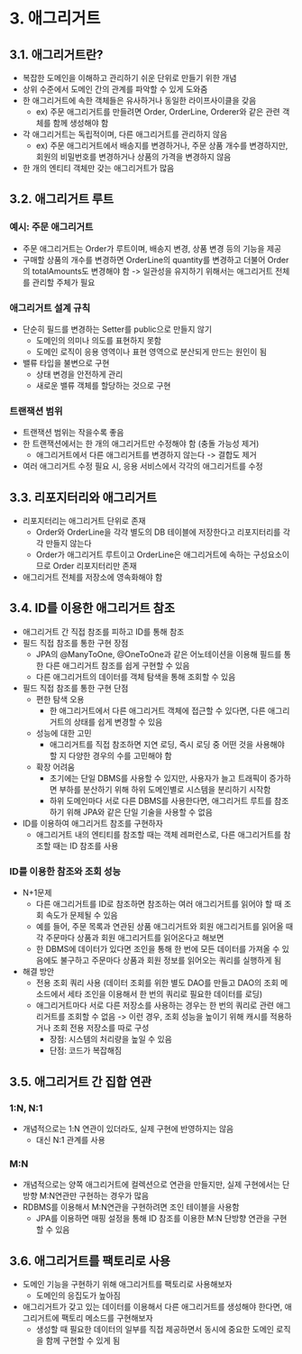 # 3. 애그리거트

## 3.1. 애그리거트란?

- 복잡한 도메인을 이해하고 관리하기 쉬운 단위로 만들기 위한 개념
- 상위 수준에서 도메인 간의 관계를 파악할 수 있게 도와줌
- 한 애그리거트에 속한 객체들은 유사하거나 동일한 라이프사이클을 갖음
  - ex) 주문 애그리거트를 만들려면 Order, OrderLine, Orderer와 같은 관련 객체를 함께 생성해야 함
- 각 애그리거트는 독립적이며, 다른 애그리거트를 관리하지 않음
  - ex) 주문 애그리거트에서 배송지를 변경하거나, 주문 상품 개수를 변경하지만, 회원의 비밀번호를 변경하거나 상품의 가격을 변경하지 않음
- 한 개의 엔티티 객체만 갖는 애그리거트가 많음

## 3.2. 애그리거트 루트

### 예시: 주문 애그리거트

- 주문 애그리거트는 Order가 루트이며, 배송지 변경, 상품 변경 등의 기능을 제공
- 구매할 상품의 개수를 변경하면 OrderLine의 quantity를 변경하고 더불어 Order의 totalAmounts도 변경해야 함 -> 일관성을 유지하기 위해서는 애그리거트 전체를 관리할 주체가 필요

### 애그리거트 설계 규칙

- 단순히 필드를 변경하는 Setter를 public으로 만들지 않기
  - 도메인의 의미나 의도를 표현하지 못함
  - 도메인 로직이 응용 영역이나 표현 영역으로 분산되게 만드는 원인이 됨
- 밸류 타입을 불변으로 구현
  - 상태 변경을 안전하게 관리
  - 새로운 밸류 객체를 할당하는 것으로 구현

### 트랜잭션 범위

- 트랜잭션 범위는 작을수록 좋음
- 한 트랜잭션에서는 한 개의 애그리거트만 수정해야 함 (충돌 가능성 제거)
  - 애그리거트에서 다른 애그리거트를 변경하지 않는다 -> 결합도 제거
- 여러 애그리거트 수정 필요 시, 응용 서비스에서 각각의 애그리거트를 수정

## 3.3. 리포지터리와 애그리거트

- 리포지터리는 애그리거트 단위로 존재
  - Order와 OrderLine을 각각 별도의 DB 테이블에 저장한다고 리포지터리를 각각 만들지 않는다
  - Order가 애그리거트 루트이고 OrderLine은 애그리거트에 속하는 구성요소이므로 Order 리포지터리만 존재
- 애그리거트 전체를 저장소에 영속화해야 함

## 3.4. ID를 이용한 애그리거트 참조

- 애그리거트 간 직접 참조를 피하고 ID를 통해 참조
- 필드 직접 참조를 통한 구현 장점
  - JPA의 @ManyToOne, @OneToOne과 같은 어노테이션을 이용해 필드를 통한 다른 애그리거트 참조를 쉽게 구현할 수 있음
  - 다른 애그리거트의 데이터를 객체 탐색을 통해 조회할 수 있음
- 필드 직접 참조를 통한 구현 단점
  - 편한 탐색 오용
    - 한 애그리거트에서 다른 애그리거트 객체에 접근할 수 있다면, 다른 애그리거트의 상태를 쉽게 변경할 수 있음
  - 성능에 대한 고민
    - 애그리거트를 직접 참조하면 지연 로딩, 즉시 로딩 중 어떤 것을 사용해야 할 지 다양한 경우의 수를 고민해야 함
  - 확장 어려움
    - 초기에는 단일 DBMS를 사용할 수 있지만, 사용자가 늘고 트래픽이 증가하면 부하를 분산하기 위해 하위 도메인별로 시스템을 분리하기 시작함
    - 하위 도메인마다 서로 다른 DBMS를 사용한다면, 애그리거트 루트를 참조하기 위해 JPA와 같은 단일 기술을 사용할 수 없음
- ID를 이용하여 애그리거트 참조를 구현하자
  - 애그리거트 내의 엔티티를 참조할 때는 객체 레퍼런스로, 다른 애그리거트를 참조할 때는 ID 참조를 사용

### ID를 이용한 참조와 조회 성능

- N+1문제
  - 다른 애그리거트를 ID로 참조하면 참조하는 여러 애그리거트를 읽어야 할 때 조회 속도가 문제될 수 있음
  - 예를 들어, 주문 목록과 연관된 상품 애그리거트와 회원 애그리거트를 읽어올 때 각 주문마다 상품과 회원 애그리거트를 읽어온다고 해보면
  - 한 DBMS에 데이터가 있다면 조인을 통해 한 번에 모든 데이터를 가져올 수 있음에도 불구하고 주문마다 상품과 회원 정보를 읽어오는 쿼리를 실행하게 됨
- 해결 방안
  - 전용 조회 쿼리 사용 (데이터 조회를 위한 별도 DAO를 만들고 DAO의 조회 메소드에서 세타 조인을 이용해서 한 번의 쿼리로 필요한 데이터를 로딩)
  - 애그리거트마다 서로 다른 저장소를 사용하는 경우는 한 번의 쿼리로 관련 애그리거트를 조회할 수 없음 -> 이런 경우, 조회 성능을 높이기 위해 캐시를 적용하거나 조회 전용 저장소를 따로 구성
    - 장점: 시스템의 처리량을 높일 수 있음
    - 단점: 코드가 복잡해짐

## 3.5. 애그리거트 간 집합 연관

### 1:N, N:1

- 개념적으로는 1:N 연관이 있더라도, 실제 구현에 반영하지는 않음
  - 대신 N:1 관계를 사용

### M:N

- 개념적으로는 양쪽 애그리거트에 컬렉션으로 연관을 만들지만, 실제 구현에서는 단방향 M:N연관만 구현하는 경우가 많음
- RDBMS를 이용해서 M:N연관을 구현하려면 조인 테이블을 사용함
  - JPA를 이용하면 매핑 설정을 통해 ID 참조를 이용한 M:N 단방향 연관을 구현할 수 있음

## 3.6. 애그리거트를 팩토리로 사용

- 도메인 기능을 구현하기 위해 애그리거트를 팩토리로 사용해보자
  - 도메인의 응집도가 높아짐
- 애그리거트가 갖고 있는 데이터를 이용해서 다른 애그리거트를 생성해야 한다면, 애그리거트에 팩토리 메소드를 구현해보자
  - 생성할 때 필요한 데이터의 일부를 직접 제공하면서 동시에 중요한 도메인 로직을 함께 구현할 수 있게 됨
